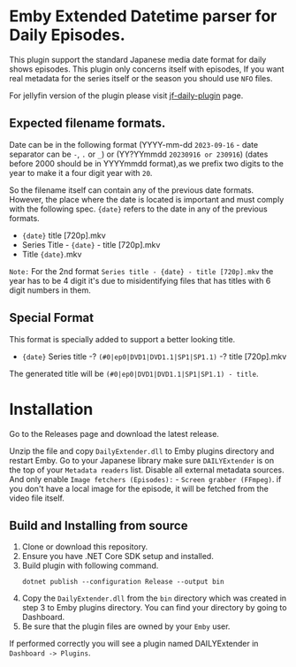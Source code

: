 # Emby Extended Datetime parser for Daily Episodes.

This plugin support the standard Japanese media date format for daily shows episodes. This plugin only concerns itself with episodes,
If you want real metadata for the series itself or the season you should use `NFO` files.

For jellyfin version of the plugin please visit [jf-daily-plugin](https://github.com/arabcoders/jf-daily-plugin) page.

## Expected filename formats.

Date can be in the following format (YYYY-mm-dd `2023-09-16` - date separator can be `-`, `.` or `_`) or (YY?YYmmdd `20230916 or 230916`) (dates before 2000 should be in YYYYmmdd format),as we prefix two digits to the year to make it a four digit year with `20`.

So the filename itself can contain any of the previous date formats. However, the place where the date is located is important and must comply with the following spec. `{date}` refers to the date in any of the previous formats.

* `{date}` title [720p].mkv
* Series Title - `{date}` - title [720p].mkv
* Title `{date}`.mkv

`Note:` For the 2nd format `Series title - {date} - title [720p].mkv` the year has to be 4 digit it's due to misidentifying files that has titles with 6 digit numbers in them.

## Special Format

This format is specially added to support a better looking title.
* `{date}` Series title -? `(#0|ep0|DVD1|DVD1.1|SP1|SP1.1)` -? title [720p].mkv

The generated title will be `(#0|ep0|DVD1|DVD1.1|SP1|SP1.1) - title`.

# Installation

Go to the Releases page and download the latest release.

Unzip the file and copy `DailyExtender.dll` to Emby plugins directory and restart Emby. Go to your Japanese library make sure `DAILYExtender` is on the top of your `Metadata readers` list. Disable all external metadata sources. And only enable `Image fetchers (Episodes):` - `Screen grabber (FFmpeg)`. if you don't have a local image for the episode, it will be fetched from the video file itself.

## Build and Installing from source

1. Clone or download this repository.
2. Ensure you have .NET Core SDK setup and installed.
3. Build plugin with following command.
    ```
    dotnet publish --configuration Release --output bin
    ```
4. Copy the `DailyExtender.dll` from the `bin` directory which was created in step 3 to Emby plugins directory. You can find your directory by going to Dashboard.
5. Be sure that the plugin files are owned by your `Emby` user.

If performed correctly you will see a plugin named DAILYExtender in `Dashboard -> Plugins`.
